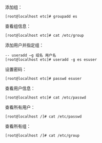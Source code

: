 添加组：

~~~
[root@localhost etc]# groupadd es
~~~

查看组信息：

~~~
[root@localhost etc]# cat /etc/group
~~~

添加用户并指定组：

~~~
-- useradd –g 组名 用户名
[root@localhost etc]# useradd -g es esuser
~~~

设置密码：

~~~
[root@localhost etc]# passwd esuser
~~~

查看用户信息：

~~~
[root@localhost etc]# cat /etc/passwd
~~~

查看所有用户：

~~~
[root@localhost /]# cat /etc/passwd
~~~

查看所有组：

~~~
[root@localhost /]# cat /etc/group
~~~

